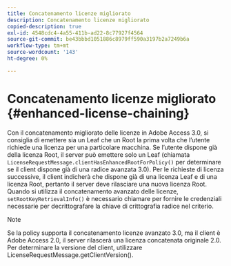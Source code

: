 ```yaml
---
title: Concatenamento licenze migliorato
description: Concatenamento licenze migliorato
copied-description: true
exl-id: 4548cdc4-4a55-411b-ad22-8c77927f4564
source-git-commit: be43bbbd1051886c8979ff590a3197b2a7249b6a
workflow-type: tm+mt
source-wordcount: '143'
ht-degree: 0%

---
```


# Concatenamento licenze migliorato {#enhanced-license-chaining}

Con il concatenamento migliorato delle licenze in Adobe Access 3.0, si consiglia di emettere sia un Leaf che un Root la prima volta che l’utente richiede una licenza per una particolare macchina. Se l’utente dispone già della licenza Root, il server può emettere solo un Leaf (chiamata `LicenseRequestMessage.clientHasEnhancedRootForPolicy()` per determinare se il client dispone già di una radice avanzata 3.0). Per le richieste di licenza successive, il client indicherà che dispone già di una licenza Leaf e di una licenza Root, pertanto il server deve rilasciare una nuova licenza Root. Quando si utilizza il concatenamento avanzato delle licenze, `setRootKeyRetrievalInfo()` è necessario chiamare per fornire le credenziali necessarie per decrittografare la chiave di crittografia radice nel criterio.

>[!NOTE]
>
>Se la policy supporta il concatenamento licenze avanzato 3.0, ma il client è Adobe Access 2.0, il server rilascerà una licenza concatenata originale 2.0. Per determinare la versione del client, utilizzare LicenseRequestMessage.getClientVersion().

